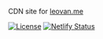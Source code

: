 CDN site for [leovan.me](https://leovan.me)

[![License](https://img.shields.io/badge/license-CC%20BY--NC--SA%204.0-blue.svg)](LICENSE)
[![Netlify Status](https://api.netlify.com/api/v1/badges/ea5e47eb-d756-4482-a190-f5eeb3d98512/deploy-status)](https://app.netlify.com/sites/cdn-leovan/deploys)
